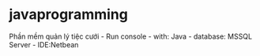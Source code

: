 # javaprogramming
Phần mềm quản lý tiệc cưới - Run console - with: Java - database: MSSQL Server - IDE:Netbean
